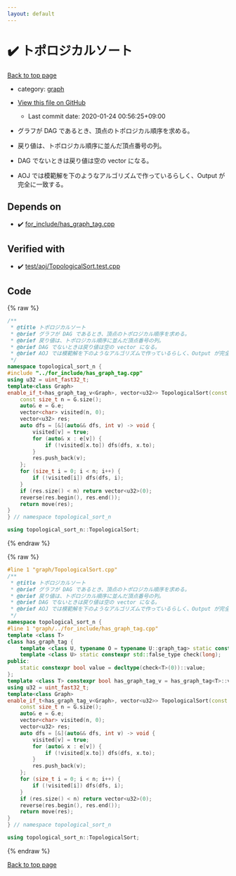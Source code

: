 ```yaml
---
layout: default
---
```


<!-- mathjax config similar to math.stackexchange -->
<script type="text/javascript" async
  src="https://cdnjs.cloudflare.com/ajax/libs/mathjax/2.7.5/MathJax.js?config=TeX-MML-AM_CHTML">
</script>
<script type="text/x-mathjax-config">
  MathJax.Hub.Config({
    TeX: { equationNumbers: { autoNumber: "AMS" }},
    tex2jax: {
      inlineMath: [ ['$','$'] ],
      processEscapes: true
    },
    "HTML-CSS": { matchFontHeight: false },
    displayAlign: "left",
    displayIndent: "2em"
  });
</script>

<script type="text/javascript" src="https://cdnjs.cloudflare.com/ajax/libs/jquery/3.4.1/jquery.min.js"></script>
<script src="https://cdn.jsdelivr.net/npm/jquery-balloon-js@1.1.2/jquery.balloon.min.js" integrity="sha256-ZEYs9VrgAeNuPvs15E39OsyOJaIkXEEt10fzxJ20+2I=" crossorigin="anonymous"></script>
<script type="text/javascript" src="../../assets/js/copy-button.js"></script>
<link rel="stylesheet" href="../../assets/css/copy-button.css" />


# :heavy_check_mark: トポロジカルソート

<a href="../../index.html">Back to top page</a>

* category: <a href="../../index.html#f8b0b924ebd7046dbfa85a856e4682c8">graph</a>
* <a href="{{ site.github.repository_url }}/blob/master/graph/TopologicalSort.cpp">View this file on GitHub</a>
    - Last commit date: 2020-01-24 00:56:25+09:00


* グラフが DAG であるとき、頂点のトポロジカル順序を求める。
* 戻り値は、トポロジカル順序に並んだ頂点番号の列。
* DAG でないときは戻り値は空の vector になる。
* AOJ では模範解を下のようなアルゴリズムで作っているらしく、Output が完全に一致する。


## Depends on

* :heavy_check_mark: <a href="../for_include/has_graph_tag.cpp.html">for_include/has_graph_tag.cpp</a>


## Verified with

* :heavy_check_mark: <a href="../../verify/test/aoj/TopologicalSort.test.cpp.html">test/aoj/TopologicalSort.test.cpp</a>


## Code

<a id="unbundled"></a>
{% raw %}
```cpp
/**
 * @title トポロジカルソート
 * @brief グラフが DAG であるとき、頂点のトポロジカル順序を求める。
 * @brief 戻り値は、トポロジカル順序に並んだ頂点番号の列。
 * @brief DAG でないときは戻り値は空の vector になる。
 * @brief AOJ では模範解を下のようなアルゴリズムで作っているらしく、Output が完全に一致する。
 */
namespace topological_sort_n {
#include "../for_include/has_graph_tag.cpp"
using u32 = uint_fast32_t;
template<class Graph>
enable_if_t<has_graph_tag_v<Graph>, vector<u32>> TopologicalSort(const Graph& G) {
	const size_t n = G.size();
	auto& e = G.e;
	vector<char> visited(n, 0);
	vector<u32> res;
	auto dfs = [&](auto&& dfs, int v) -> void {
		visited[v] = true;
		for (auto& x : e[v]) {
			if (!visited[x.to]) dfs(dfs, x.to);
		}
		res.push_back(v);
	};
	for (size_t i = 0; i < n; i++) {
		if (!visited[i]) dfs(dfs, i);
	}
	if (res.size() < n) return vector<u32>(0);
	reverse(res.begin(), res.end());
	return move(res);
}
} // namespace topological_sort_n

using topological_sort_n::TopologicalSort;
```
{% endraw %}

<a id="bundled"></a>
{% raw %}
```cpp
#line 1 "graph/TopologicalSort.cpp"
/**
 * @title トポロジカルソート
 * @brief グラフが DAG であるとき、頂点のトポロジカル順序を求める。
 * @brief 戻り値は、トポロジカル順序に並んだ頂点番号の列。
 * @brief DAG でないときは戻り値は空の vector になる。
 * @brief AOJ では模範解を下のようなアルゴリズムで作っているらしく、Output が完全に一致する。
 */
namespace topological_sort_n {
#line 1 "graph/../for_include/has_graph_tag.cpp"
template <class T>
class has_graph_tag {
	template <class U, typename O = typename U::graph_tag> static constexpr std::true_type check(int);
	template <class U> static constexpr std::false_type check(long);
public:
	static constexpr bool value = decltype(check<T>(0))::value;
};
template <class T> constexpr bool has_graph_tag_v = has_graph_tag<T>::value;#line 10 "graph/TopologicalSort.cpp"
using u32 = uint_fast32_t;
template<class Graph>
enable_if_t<has_graph_tag_v<Graph>, vector<u32>> TopologicalSort(const Graph& G) {
	const size_t n = G.size();
	auto& e = G.e;
	vector<char> visited(n, 0);
	vector<u32> res;
	auto dfs = [&](auto&& dfs, int v) -> void {
		visited[v] = true;
		for (auto& x : e[v]) {
			if (!visited[x.to]) dfs(dfs, x.to);
		}
		res.push_back(v);
	};
	for (size_t i = 0; i < n; i++) {
		if (!visited[i]) dfs(dfs, i);
	}
	if (res.size() < n) return vector<u32>(0);
	reverse(res.begin(), res.end());
	return move(res);
}
} // namespace topological_sort_n

using topological_sort_n::TopologicalSort;
```
{% endraw %}

<a href="../../index.html">Back to top page</a>

